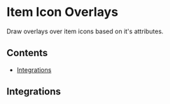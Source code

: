 # Item Icon Overlays

Draw overlays over item icons based on it's attributes.

## Contents

* [Integrations](#integrations)

## Integrations

